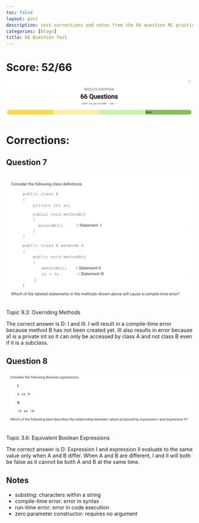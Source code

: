 ```yaml
---
toc: false
layout: post
description: test corrections and notes from the 66 question MC practice
categories: [blogs]
title: 66 Question Test
---
```


# Score: 52/66

![This is an image](https://github.com/iriisyang/Iris-Yang/blob/master/images/score66.png?raw=true)

# Corrections: 

## Question 7

![This is an image](https://github.com/iriisyang/Iris-Yang/blob/master/images/66q7.png?raw=true)

Topic 9.3: Overriding Methods

The correct answer is D: I and III. I will result in a compile-time error because method B has not been created yet. III also results in error because a1 is a private int so it can only be accessed by class A and not class B even if it is a subclass.

## Question 8

![This is an image](https://github.com/iriisyang/Iris-Yang/blob/master/images/66q8.png?raw=true)

Topic 3.6: Equivalent Boolean Expressions

The correct answer is D: Expression I and expression II evaluate to the same value only when A and B differ. When A and B are different, I and II will both be false as it cannot be both A and B at the same time.



## Notes

- substing: characters within a string
- compile-time error: error in syntax
- run-time error: error in code execution
- zero parameter constructor: requires no argument